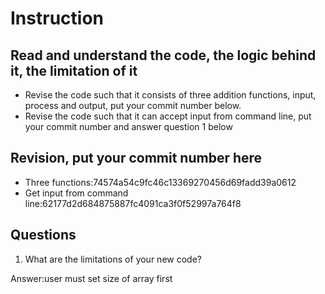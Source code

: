 ﻿# Instruction

## Read and understand the code, the logic behind it, the limitation of it
* Revise the code such that it consists of three addition functions, input, process and output, put your commit number below.
* Revise the code such that it can accept input from command line, put your commit number and answer question 1 below

## Revision, put your commit number here
* Three functions:74574a54c9fc46c13369270456d69fadd39a0612
* Get input from command line:62177d2d684875887fc4091ca3f0f52997a764f8

## Questions
1. What are the limitations of your new code?

Answer:user must set size of array first